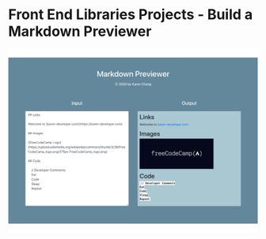 # Front End Libraries Projects - Build a Markdown Previewer

![Markdown Previewer](https://github.com/karen-developer/react-markdown-previewer/blob/main/public/reacr-markdown-previewer%20.jpg?raw=true)

